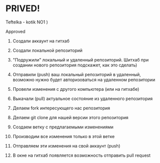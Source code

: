 # PRIVED!

Teftelka - kotik NO1 )

Approved

1. Создали аккаунт на гитхаб
2. Создали локальной репозиторий
3. "Подружили" локальный и удаленный репозиторий. Шитхаб при создании нового репозитория подскажет, как это сделать)
4. Отправили (push) ваш локальный репозиторий в удаленный, возможно нужно будет авторизоваться на удаленном репозитории
5. Провели изменения с другого компьютера (или на гитхабе)
6. Выкачали (pull) актуальное состояние из удаленного репозитория


1. Делаем fork интересующего нас репозитория
2. Делаем git clone для нашей версии этого репозитория
3. Создаем ветку с предлагаемыми изменениями
4. Производим все изменения только в этой ветке
5. Отправляем эти изменения на свой аккаунт (push)
6. В окне на гитхаб появляется возможность отправить pull request